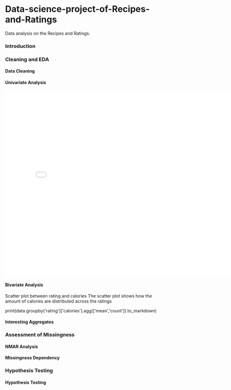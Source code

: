 # Data-science-project-of-Recipes-and-Ratings
Data analysis on the Recipes and Ratings. 

### Introduction 




### Cleaning and EDA
#### Data Cleaning



#### Univariate Analysis
<iframe src="assets/rating histogram.html" width=800 height=600 frameBorder=0></iframe>

#### Bivariate Analysis

Scatter plot between rating and calories
The scatter plot shows how the amount of calories are distributed across the ratings 

print(data.groupby('rating')['calories'].agg(['mean','count']).to_markdown)









#### Interesting Aggregates










### Assessment of Missingness
#### NMAR Analysis



#### Missingness Dependency


### Hypothesis Testing

#### Hypothesis Testing
